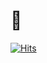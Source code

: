 
 # 👋
 

[![Hits](https://hits.seeyoufarm.com/api/count/incr/badge.svg?url=https%3A%2F%2Fgithub.com%2Fbyuneunhye&count_bg=%234DB9FF&title_bg=%23000000&icon=&icon_color=%23CCCCCC&title=&edge_flat=false)](https://hits.seeyoufarm.com)


 



